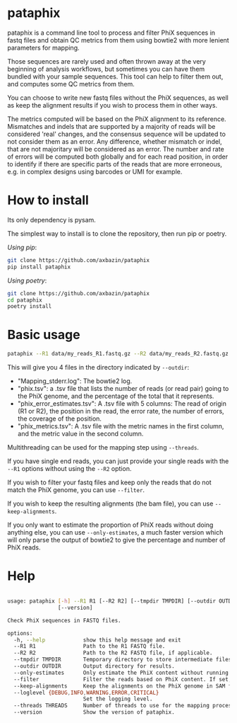 # pataphix

pataphix is a command line tool to process and filter PhiX sequences in fastq files and obtain QC metrics from them using bowtie2 with more lenient parameters for mapping.

Those sequences are rarely used and often thrown away at the very beginning of analysis workflows, but sometimes you can have them bundled with your sample sequences. This tool can help to filter them out, and computes some QC metrics from them.

You can choose to write new fastq files without the PhiX sequences, as well as keep the alignment results if you wish to process them in other ways.

The metrics computed will be based on the PhiX alignment to its reference. Mismatches and indels that are supported by a majority of reads will be considered 'real' changes, and the consensus sequence will be updated to not consider them as an error. Any difference, whether mismatch or indel, that are not majoritary will be considered as an error. The number and rate of errors will be computed both globally and for each read position, in order to identify if there are specific parts of the reads that are more erroneous, e.g. in complex designs using barcodes or UMI for example.

# How to install

Its only dependency is pysam.

The simplest way to install is to clone the repository, then run pip or poetry.

*Using pip*:
```bash
git clone https://github.com/axbazin/pataphix
pip install pataphix
```

*Using poetry*:
```bash
git clone https://github.com/axbazin/pataphix
cd pataphix
poetry install
```

# Basic usage

```bash
pataphix --R1 data/my_reads_R1.fastq.gz --R2 data/my_reads_R2.fastq.gz --outdir my_data/
```

This will give you 4 files in the directory indicated by `--outdir`:

- "Mapping_stderr.log": The bowtie2 log.
- "phix.tsv": a .tsv file that lists the number of reads (or read pair) going to the PhiX genome, and the percentage of the total that it represents.
- "phix_error_estimates.tsv":  A .tsv file with 5 columns: The read of origin (R1 or R2), the position in the read, the error rate, the number of errors, the coverage of the position.
- "phix_metrics.tsv": A .tsv file with the metric names in the first column, and the metric value in the second column.

Multithreading can be used for the mapping step using `--threads`.

If you have single end reads, you can just provide your single reads with the `--R1` options without using the `--R2` option.

If you wish to filter your fastq files and keep only the reads that do not match the PhiX genome, you can use `--filter`.

If you wish to keep the resulting alignments (the bam file), you can use `--keep-alignments`.

If you only want to estimate the proportion of PhiX reads without doing anything else, you can use `--only-estimates`, a much faster version which will only parse the output of bowtie2 to give the percentage and number of PhiX reads.

# Help

```bash

usage: pataphix [-h] --R1 R1 [--R2 R2] [--tmpdir TMPDIR] [--outdir OUTDIR] [--only-estimates] [--filter] [--keep-alignments] [--loglevel {DEBUG,INFO,WARNING,ERROR,CRITICAL}] [--threads THREADS]
                [--version]

Check PhiX sequences in FASTQ files.

options:
  -h, --help            show this help message and exit
  --R1 R1               Path to the R1 FASTQ file.
  --R2 R2               Path to the R2 FASTQ file, if applicable.
  --tmpdir TMPDIR       Temporary directory to store intermediate files like indexes or bam files.
  --outdir OUTDIR       Output directory for results.
  --only-estimates      Only estimate the PhiX content without running the full analysis.
  --filter              Filter the reads based on PhiX content. If set, reads that do not map to PhiX will be written to the output directory in a file named similarly as the input file(s).
  --keep-alignments     Keep the alignments on the PhiX genome in SAM format after mapping.
  --loglevel {DEBUG,INFO,WARNING,ERROR,CRITICAL}
                        Set the logging level.
  --threads THREADS     Number of threads to use for the mapping process.
  --version             Show the version of pataphix.

```
